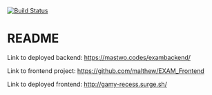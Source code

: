 [![Build Status](https://travis-ci.com/malthew/EXAM_Backend.svg?branch=master)](https://travis-ci.com/malthew/EXAM_Backend)

# README

Link to deployed backend: https://mastwo.codes/exambackend/

Link to frontend project: https://github.com/malthew/EXAM_Frontend

Link to deployed frontend: http://gamy-recess.surge.sh/
